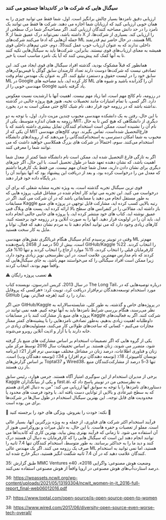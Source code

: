 ### سیگنال هایی که شرکت ها در کاندیداها جستجو می کنند

ارزیابی دقیق نامزدها بسیار چالش برانگیز است. اول، شما فقط می توانید چیزی را به همان خوبی ارزیابی کنید که ارزیابان شما اجازه می دهند. شرکت ها فقط می توانند یک نامزد را در حد دانش مصاحبه کنندگان ارزیابی کنند. اگر مصاحبه‌گر شما درک سطحی از X داشته باشد، نمی‌تواند درک عمیق شما از X را ارزیابی کند. بسیاری از شرکت‌ها، از جمله آن‌هایی که ادعا می‌کنند شرکت‌های ML هستند، در حال حاضر تیم قدرتمند ML داخلی ندارند که به عنوان ارزیاب خوب عمل کنند35. دوم، حتی تیم‌های داخلی قوی همیشه به معنای ارزیاب‌های قوی نیستند. بنابراین، شرکت‌ها باید به سیگنال‌هایی تکیه کنند تا به آنها کمک کند پیش‌بینی کنند که آیا یک نامزد مناسب است یا خیر.

همانطور که قبلاً مشکوک بودید، گذشته‌ افراد سیگنال های قوی ایجاد می کند. این تصادفی نیست که شرکت‌ها دوست دارند تعداد کارمندان سابق گوگل یا فیس‌بوک‌رهای سابق خود را در لیست حقوق و دستمزد تبلیغ کنند. اگر به عنوان یک مهندس تمام وقت ML در Google کار کرده اید، باید مصاحبه های ML آن را گذرانده باشید و شیوه های مهندسی خوبی را از Google یاد گرفته باشید.

در رزومه، نام کالج مهم است، اما زیاد مهم نیست. اهمیت آنها با ارشدیت نسبت معکوس دارد. اگر کسی، با تمام امتیازات مانند تحصیلات نخبه، هنوز هیچ پروژه جالبی در گذشته نداشته باشد که در رزومه خود قرار دهد، نام شیک کالج حتی ممکن است به درد بخورد.

با این حال، رفتن به یک دانشکده مهندسی محبوب چندین مزیت دارد. اول، با توجه به دو رزومه به همان اندازه متوسط، یکی از MIT، دیگری از دانشگاهی که هیچ کس تا به حال نام آن را نشنیده است، ممکن است استخدام کنندگان تمایل بیشتری داشته باشند که با آن یکی که از MIT فارغ‌التحصیل شده‌است، تماس بگیرند. دوم، کالج‌های مهندسی محبوب به شما امکان دسترسی به استخدام‌کنندگانی را می‌دهند که از رویدادهای دانشگاه استخدام می‌کنند. سوم، احتمالاً در شرکت های بزرگ همکلاسی خواهید داشت که می توانند شما را معرفی کنند.

اگر به تازگی فارغ التحصیل شده اید، ممکن است نام دانشگاه شما کمتر از معدل شما اهمیت باشد، که نشان دهنده تعهد شما در طول تحصیل است. با این حال، اگر چیزهای دیگری برای نشان دادن دارید، معدل شما چندان مهم نیست. من فقط یک کارفرما داشتم که معدل من را درخواست کرده بود، و بعد از دریافت این پیشنهاد بود که آنها بتوانند آن را در پایگاه داده خود قرار دهند.

قوی ترین سیگنال تجربه گذشته است، به ویژه تجربه مشابه شغلی که برای آن درخواست می کنید. این تجربه می تواند کار انجام شده در مشاغل قبلی، پروژه هایی که به طور مستقل انجام می دهید یا مسابقاتی باشد که در آن شرکت می کنید. اگر در مسابقات Kaggle رتبه بالایی کسب کرده اید، مشارکت قابل توجهی در پروژه های منبع باز داشته اید، مقالاتی را در کنفرانس های سطح بالا ارائه کرده اید، پست های وبلاگ فنی عمیق نوشته اید، کتاب های خود منتشر کرده اید، یا پروژه های جانبی جالبی انجام داده اید، باید آن را در اولویت قرار دهید. آنها را به صورت آنلاین و در رزومه خود برجسته کنید. کارهای زیادی وجود دارد که می توانید انجام دهید تا به مردم نشان دهید که فعال، توانا و مایل به کار سخت هستید.


وقتی در توییتر پرسیدم کدام سیگنال هنگام غربالگری نقش‌های مهندسی ML مهم‌تر است، بیش از 50 درصد از 2458 پاسخ‌دهنده GitHub/Kaggle را انتخاب کردند. 22% کارفرمایان قبلی را انتخاب کردند، 15% موارد ارجاع را انتخاب کردند و تنها 10% فکر کردند که نام مدارس مهمترین علامت است. در این نظرسنجی نویز زیادی وجود دارد، زیرا ممکن است افراد سیگنالی را که می‌خواستند مهم باشد، به جای سیگنال‌هایی که واقعاً مهم بودند، انتخاب کردند.


⚠ تعصب پروژه رایگان ⚠

در سال 2013، کریس اندرسون، نویسنده کتاب The Long Tail، درباره توصیه‌هایی که در مورد استخدام توسعه‌دهندگان نرم‌افزار دریافت کرد، توییت کرد: «هرکسی که پروفایل GitHub ندارد را رد کنید (هرچه فعال‌تر، بهتر).

حتی اگر GitHub/Kaggle در پروژه‌های خاص و گذشته، به طور کلی، شایسته‌سالارانه به نظر می‌رسند، هنگام بررسی شرایط نامزدها باید به آنها توجه کنیم. همه نمی توانند در پروژه های منبع باز مشارکت کنند یا در مسابقات Kaggle شرکت کنند. اگر به فعالیت‌های داوطلبانه اهمیت زیادی بدهیم، به‌طور تصادفی نامزدهایی را با پیشینه‌های کمتر ممتاز مجازات می‌کنیم - کسانی که ساعت‌های طولانی کار می‌کنند، مسئولیت‌های زیادی در خانه دارند یا با آزار و اذیت آنلاین روبرو می‌شوند.

یکی از گروه هایی که اگر تصمیمات استخدام بر اساس مشارکت های منبع باز گرفته شود، متضرر می شوند، زنان هستند. بر اساس تحقیقات سال 2016 توسط مرکز ملی زنان و فناوری اطلاعات، درصد زنان در مشاغل مختلف مهندسی نرم افزار 21٪ (برنامه نویسان کامپیوتر)، 18٪ (توسعه دهندگان نرم افزار) و 34٪ (توسعه دهندگان وب) است. بر اساس گزارش‌های Toptal37 و Wired38، تنها 3-5 درصد از مشارکت‌کنندگان منبع باز زن هستند.

برخی از مدیران استخدام از این سوگیری امتیاز آگاه هستند. جرمی هوارد، رئیس سابق Kaggle و یکی از بنیانگذاران fast.ai، به نظرسنجی من در توییتر پاسخ داد که دستاوردهای نامزدها را با توجه به سوابق آنها ارزیابی می کند: "من به دنبال افرادی هستم که به سطح غیرعادی و بالایی از توانایی دست یافته اند. با وجود فرصت های محدود یا محدودیت های قابل توجه،. این بهترین سیگنال استخدام در طول سال‌ها در شرکت‌ها برای من بوده است.

🌳 نکته: خودت را بفروش. ویژگی های خود را برجسته کنید 🌳

فرآیند استخدام اکثر شرکت های فناوری، از جمله و به ویژه بزرگترین آنها، بسیار عالی است. مملو از تعصبات و حفره هاست. با این حال، به دلیل میراث و بوروکراسی هنوز از آن استفاده می شود. تا زمانی که فرآیند بهتری پیش بیاید، بهترین کاری که کاندیداها می توانند انجام دهند این است که سیگنال هایی را که کارفرمایان به دنبال آن هستند درک کنند و دید ما را به حداکثر برسانند. به طور متوسط، استخدام کنندگان تنها 7.4 ثانیه را صرف یک رزومه می کنند. اگر یک مهندس عالی ML هستید، اما نمی توانید به استخدام کنندگان علامت دهید که در آن 7.4 ثانیه شگفت انگیز هستید، دیگر خارج شده اید.

35: طبق گزارش MMC Ventures «وضعیت هوش مصنوعی: واگرایی 2018»، 40 درصد استارت‌آپ‌های هوش مصنوعی در اروپا واقعاً از هوش مصنوعی استفاده نمی‌کنند.

36: https://wpassets.ncwit.org/wp-content/uploads/2021/05/13193304/ncwit_women-in-it_2016-full-report_final-web06012016.pdf

37: https://www.toptal.com/open-source/is-open-source-open-to-women

38: https://www.wired.com/2017/06/diversity-open-source-even-worse-tech-overall/

